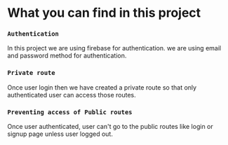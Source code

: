 # What you can find in this project


### `Authentication`

In this project we are using firebase for authentication. we are using email and password method for authentication.

### `Private route`

Once user login then we have created a private route so that only authenticated user can access those routes. 

### `Preventing access of Public routes`

Once user authenticated, user can't go to the public routes like login or signup page unless user logged out.
